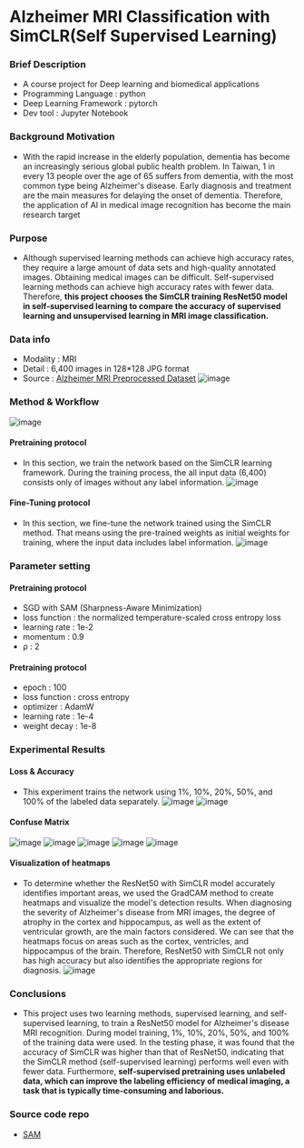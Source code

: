 # Alzheimer MRI Classification with SimCLR(Self Supervised Learning)
### Brief Description
- A course project for Deep learning and biomedical applications
- Programming Language : python
- Deep Learning Framework : pytorch
- Dev tool : Jupyter Notebook
### Background Motivation
- With the rapid increase in the elderly population, dementia has become an increasingly serious global public health problem. In Taiwan, 1 in every 13 people over the age of 65 suffers from dementia, with the most common type being Alzheimer's disease. Early diagnosis and treatment are the main measures for delaying the onset of dementia. Therefore, the application of AI in medical image recognition has become the main research target

### Purpose
- Although supervised learning methods can achieve high accuracy rates, they require a large amount of data sets and high-quality annotated images. Obtaining medical images can be difficult. Self-supervised learning methods can achieve high accuracy rates with fewer data. Therefore, **this project chooses the SimCLR training ResNet50 model in self-supervised learning to compare the accuracy of supervised learning and unsupervised learning in MRI image classification.**

### Data info
- Modality : MRI
- Detail :  6,400 images in 128*128 JPG format
- Source : [Alzheimer MRI Preprocessed Dataset](https://www.kaggle.com/datasets/sachinkumar413/alzheimer-mri-dataset)
![image](https://github.com/KartaYu/Alzheimer-MRI-Classification-with-Self-Supervised-Learning-/blob/main/pic/Data%20info.png)


### Method & Workflow
![image](https://github.com/KartaYu/Alzheimer-MRI-Classification-with-Self-Supervised-Learning-/blob/main/pic/Method%20%26%20Workflow.png)

#### Pretraining protocol
- In this section, we train the network based on the SimCLR learning framework. During the training process, the all input data (6,400) consists only of images without any label information.
![image](https://github.com/KartaYu/Alzheimer-MRI-Classification-with-Self-Supervised-Learning-/blob/main/pic/Pretraining%20protocol.png)

#### Fine-Tuning protocol 
- In this section, we fine-tune the network trained using the SimCLR method. That means using the pre-trained weights as initial weights for training, where the input data includes label information.
![image](https://github.com/KartaYu/Alzheimer-MRI-Classification-with-Self-Supervised-Learning-/blob/main/pic/Fine-Tuning%20protocol.png)

### Parameter setting
#### Pretraining protocol
- SGD with SAM (Sharpness-Aware Minimization)
- loss function : the normalized temperature-scaled cross entropy loss
- learning rate : 1e-2
- momentum : 0.9
- ρ : 2

#### Pretraining protocol
- epoch : 100
- loss function : cross entropy
- optimizer : AdamW
- learning rate : 1e-4
- weight decay : 1e-8

### Experimental Results
#### Loss & Accuracy
- This experiment trains the network using 1%, 10%, 20%, 50%, and 100% of the labeled data separately.
![image](https://github.com/KartaYu/Alzheimer-MRI-Classification-with-Self-Supervised-Learning-/blob/main/pic/Loss%20and%20Accuracy.png)
![image](https://github.com/KartaYu/Alzheimer-MRI-Classification-with-Self-Supervised-Learning-/blob/main/pic/Loss%20and%20Accuracy%20line%20plot.png)
#### Confuse Matrix
![image](https://github.com/KartaYu/Alzheimer-MRI-Classification-with-Self-Supervised-Learning-/blob/main/pic/confuse%20matrix%201%25.png)
![image](https://github.com/KartaYu/Alzheimer-MRI-Classification-with-Self-Supervised-Learning-/blob/main/pic/confuse%20matrix%2010%25.png)
![image](https://github.com/KartaYu/Alzheimer-MRI-Classification-with-Self-Supervised-Learning-/blob/main/pic/confuse%20matrix%2020%25.png)
![image](https://github.com/KartaYu/Alzheimer-MRI-Classification-with-Self-Supervised-Learning-/blob/main/pic/confuse%20matrix%2050%25.png)
![image](https://github.com/KartaYu/Alzheimer-MRI-Classification-with-Self-Supervised-Learning-/blob/main/pic/confuse%20matrix%20100%25.png)
#### Visualization of heatmaps
- To determine whether the ResNet50 with SimCLR model accurately identifies important areas, we used the GradCAM method to create heatmaps and visualize the model's detection results. When diagnosing the severity of Alzheimer's disease from MRI images, the degree of atrophy in the cortex and hippocampus, as well as the extent of ventricular growth, are the main factors considered. We can see that the heatmaps focus on areas such as the cortex, ventricles, and hippocampus of the brain. Therefore, ResNet50 with SimCLR not only has high accuracy but also identifies the appropriate regions for diagnosis.
![image](https://github.com/KartaYu/Alzheimer-MRI-Classification-with-Self-Supervised-Learning-/blob/main/pic/Visualization%20of%20heatmaps%20of%20ResNet50%20with%20SimCLR.png)

### Conclusions
- This project uses two learning methods, supervised learning, and self-supervised learning, to train a ResNet50 model for Alzheimer's disease MRI recognition. During model training, 1%, 10%, 20%, 50%, and 100% of the training data were used. In the testing phase, it was found that the accuracy of SimCLR was higher than that of ResNet50, indicating that the SimCLR method (self-supervised learning) performs well even with fewer data. Furthermore, **self-supervised pretraining uses unlabeled data, which can improve the labeling efficiency of medical imaging, a task that is typically time-consuming and laborious.**

### Source code repo
- [SAM](https://github.com/davda54/sam)
